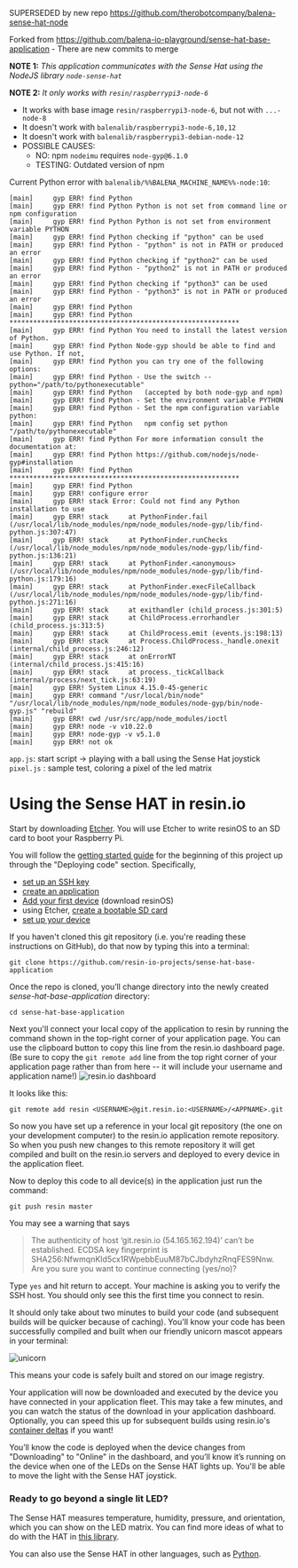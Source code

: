 SUPERSEDED by new repo https://github.com/therobotcompany/balena-sense-hat-node

Forked from https://github.com/balena-io-playground/sense-hat-base-application
    - There are new commits to merge

**NOTE 1:** *This application communicates with the Sense Hat using the NodeJS library `node-sense-hat`*

**NOTE 2:** *It only works with `resin/raspberrypi3-node-6`*
   - It works with base image `resin/raspberrypi3-node-6`, but not with `...-node-8`
   - It doesn't work with `balenalib/raspberrypi3-node-6,10,12`
   - It doesn't work with `balenalib/raspberrypi3-debian-node-12`
   - POSSIBLE CAUSES:
        - NO: npm `nodeimu` requires `node-gyp@6.1.0`
        - TESTING: Outdated version of npm

Current Python error with `balenalib/%%BALENA_MACHINE_NAME%%-node:10`:
```
[main]     gyp ERR! find Python
[main]     gyp ERR! find Python Python is not set from command line or npm configuration
[main]     gyp ERR! find Python Python is not set from environment variable PYTHON
[main]     gyp ERR! find Python checking if "python" can be used
[main]     gyp ERR! find Python - "python" is not in PATH or produced an error
[main]     gyp ERR! find Python checking if "python2" can be used
[main]     gyp ERR! find Python - "python2" is not in PATH or produced an error
[main]     gyp ERR! find Python checking if "python3" can be used
[main]     gyp ERR! find Python - "python3" is not in PATH or produced an error
[main]     gyp ERR! find Python
[main]     gyp ERR! find Python **********************************************************
[main]     gyp ERR! find Python You need to install the latest version of Python.
[main]     gyp ERR! find Python Node-gyp should be able to find and use Python. If not,
[main]     gyp ERR! find Python you can try one of the following options:
[main]     gyp ERR! find Python - Use the switch --python="/path/to/pythonexecutable"
[main]     gyp ERR! find Python   (accepted by both node-gyp and npm)
[main]     gyp ERR! find Python - Set the environment variable PYTHON
[main]     gyp ERR! find Python - Set the npm configuration variable python:
[main]     gyp ERR! find Python   npm config set python "/path/to/pythonexecutable"
[main]     gyp ERR! find Python For more information consult the documentation at:
[main]     gyp ERR! find Python https://github.com/nodejs/node-gyp#installation
[main]     gyp ERR! find Python **********************************************************
[main]     gyp ERR! find Python
[main]     gyp ERR! configure error
[main]     gyp ERR! stack Error: Could not find any Python installation to use
[main]     gyp ERR! stack     at PythonFinder.fail (/usr/local/lib/node_modules/npm/node_modules/node-gyp/lib/find-python.js:307:47)
[main]     gyp ERR! stack     at PythonFinder.runChecks (/usr/local/lib/node_modules/npm/node_modules/node-gyp/lib/find-python.js:136:21)
[main]     gyp ERR! stack     at PythonFinder.<anonymous> (/usr/local/lib/node_modules/npm/node_modules/node-gyp/lib/find-python.js:179:16)
[main]     gyp ERR! stack     at PythonFinder.execFileCallback (/usr/local/lib/node_modules/npm/node_modules/node-gyp/lib/find-python.js:271:16)
[main]     gyp ERR! stack     at exithandler (child_process.js:301:5)
[main]     gyp ERR! stack     at ChildProcess.errorhandler (child_process.js:313:5)
[main]     gyp ERR! stack     at ChildProcess.emit (events.js:198:13)
[main]     gyp ERR! stack     at Process.ChildProcess._handle.onexit (internal/child_process.js:246:12)
[main]     gyp ERR! stack     at onErrorNT (internal/child_process.js:415:16)
[main]     gyp ERR! stack     at process._tickCallback (internal/process/next_tick.js:63:19)
[main]     gyp ERR! System Linux 4.15.0-45-generic
[main]     gyp ERR! command "/usr/local/bin/node" "/usr/local/lib/node_modules/npm/node_modules/node-gyp/bin/node-gyp.js" "rebuild"
[main]     gyp ERR! cwd /usr/src/app/node_modules/ioctl
[main]     gyp ERR! node -v v10.22.0
[main]     gyp ERR! node-gyp -v v5.1.0
[main]     gyp ERR! not ok
```

```app.js```: start script -> playing with a ball using the Sense Hat joystick
```pixel.js``` : sample test, coloring a pixel of the led matrix


Using the Sense HAT in resin.io
===============================

Start by downloading [Etcher](https://etcher.io).  You will use Etcher to write resinOS to an SD card to boot your Raspberry Pi.

You will follow the [getting started guide](https://docs.resin.io/raspberrypi3/nodejs/getting-started/) for the beginning of this project up through the "Deploying code" section.  Specifically,
- [set up an SSH key](https://docs.resin.io/raspberrypi3/nodejs/getting-started/#adding-an-ssh-key)
- [create an application](https://docs.resin.io/raspberrypi3/nodejs/getting-started/#creating-an-application)
- [Add your first device](https://docs.resin.io/raspberrypi3/nodejs/getting-started/#adding-your-first-device) (download resinOS)
- using Etcher, [create a bootable SD card](https://docs.resin.io/raspberrypi3/nodejs/getting-started/#create-a-bootable-sd-card)
- [set up your device](https://docs.resin.io/raspberrypi3/nodejs/getting-started/#setting-up-your-device)

If you haven't cloned this git repository (i.e. you're reading these instructions on GitHub), do that now by typing this into a terminal:

```
git clone https://github.com/resin-io-projects/sense-hat-base-application
```

Once the repo is cloned, you’ll change directory into the newly created *sense-hat-base-application* directory:

```
cd sense-hat-base-application
```

Next you'll connect your local copy of the application to resin by running the command shown in the top-right corner of your application page. You can use the clipboard button to copy this line from the resin.io dashboard page.  (Be sure to copy the `git remote add` line from the top right corner of your application page rather than from here -- it will include your username and application name!)
![resin.io dashboard](https://user-images.githubusercontent.com/3144447/31838605-8c47e538-b5ab-11e7-9475-aee6978a1776.png)

It looks like this:
```
git remote add resin <USERNAME>@git.resin.io:<USERNAME>/<APPNAME>.git
```

So now you have set up a reference in your local git repository (the one on your development computer) to the resin.io application remote repository. So when you push new changes to this remote repository it will get compiled and built on the resin.io servers and deployed to every device in the application fleet.

Now to deploy this code to all device(s) in the application just run the command:

```
git push resin master
```

You may see a warning that says
>The authenticity of host ‘git.resin.io (54.165.162.194)’ can’t be established.
ECDSA key fingerprint is SHA256:NfwmqnKId5cx1RWpebbEuuM87bCJbdyhzRnqFES9Nnw.
Are you sure you want to continue connecting (yes/no)?

Type `yes` and hit return to accept. Your machine is asking you to verify the SSH host. You should only see this the first time you connect to resin.

It should only take about two minutes to build your code (and subsequent builds will be quicker because of caching). You'll know your code has been successfully compiled and built when our friendly unicorn mascot appears in your terminal:

![unicorn](https://user-images.githubusercontent.com/3144447/31838641-b8fca76c-b5ab-11e7-92ee-dd49a0652bac.png)

This means your code is safely built and stored on our image registry.

Your application will now be downloaded and executed by the device you have connected in your application fleet. This may take a few minutes, and you can watch the status of the download in your application dashboard.  Optionally, you can speed this up for subsequent builds using resin.io's [container deltas](https://docs.resin.io/runtime/delta/) if you want!

You’ll know the code is deployed when the device changes from "Downloading" to "Online" in the dashboard, and you’ll know it’s running on the device when one of the LEDs on the Sense HAT lights up. You'll be able to move the light with the Sense HAT joystick.

### Ready to go beyond a single lit LED?
The Sense HAT measures temperature, humidity, pressure, and orientation, which you can show on the LED matrix. You can find more ideas of what to do with the HAT in [this library](https://github.com/resin-io-playground/node-sense-hat).

You can also use the Sense HAT in other languages, such as [Python](http://pythonhosted.org/sense-hat/).
